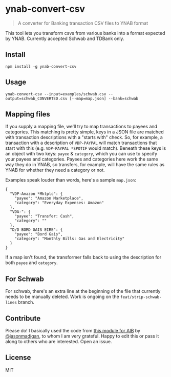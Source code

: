 # ynab-convert-csv

> A converter for Banking transaction CSV files to YNAB format

This tool lets you transform csvs from various banks into a format expected by YNAB. Currently accepted Schwab and TDBank only.

## Install

    npm install -g ynab-convert-csv

## Usage

    ynab-convert-csv --input=examples/schwab.csv --output=schwab_CONVERTED.csv [--map=map.json] --bank=schwab

## Mapping files

If you supply a mapping file, we'll try to map transactions to payees and categories. This matching is pretty simple, keys in a JSON file are matched with transaction descriptions with a "starts with" check. So, for example, a transaction with a description of `VDP-PAYPAL` will match transactions that start with this (e.g. `VDP-PAYPAL *SPOTIF` would match). Beneath these keys is an object with two keys: `payee` & `category`, which you can use to specify your payees and categories. Payees and categories here work the same way they do in YNAB, so transfers, for example, will have the same rules as YNAB for whether they need a category or not.

Examples speak louder than words, here's a sample `map.json`:

    {
      "VDP-Amazon *Mktplc": {
        "payee": "Amazon Marketplace",
        "category": "Everyday Expenses: Amazon"
      },
      "VDA-": {
        "payee": "Transfer: Cash",
        "category": ""
      },
      "D/D BORD GAIS EIRE": {
        "payee": "Bord Gais",
        "category": "Monthly Bills: Gas and Electricity"
      }
    }

If a map isn't found, the transformer falls back to using the description for both `payee` and `category`.

## For Schwab

For schwab, there's an extra line at the beginning of the file that currently needs to be manually deleted. Work is ongoing on the `feat/strip-schwab-lines` branch.

## Contribute

Please do! I basically used the code from [this module for AIB](https://github.com/jasonmadigan/aib-to-ynab) by [@jasonmadigan](https://github.com/jasonmadigan), to whom I am very grateful. Happy to edit this or pass it along to others who are interested. Open an issue.

## License

MIT